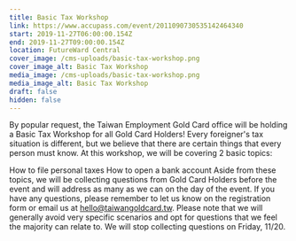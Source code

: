 ```yaml
---
title: Basic Tax Workshop
link: https://www.accupass.com/event/2011090730535142464340
start: 2019-11-27T06:00:00.154Z
end: 2019-11-27T09:00:00.154Z
location: FutureWard Central
cover_image: /cms-uploads/basic-tax-workshop.png
cover_image_alt: Basic Tax Workshop
media_image: /cms-uploads/basic-tax-workshop.png
media_image_alt: Basic Tax Workshop
draft: false
hidden: false
---
```

By popular request, the Taiwan Employment Gold Card office will be holding a Basic Tax Workshop for all Gold Card Holders! Every foreigner's tax situation is different, but we believe that there are certain things that every person must know. At this workshop, we will be covering 2 basic topics:

How to file personal taxes
How to open a bank account 
Aside from these topics, we will be collecting questions from Gold Card Holders before the event and will address as many as we can on the day of the event. If you have any questions, please remember to let us know on the registration form or email us at hello@taiwangoldcard.tw. Please note that we will generally avoid very specific scenarios and opt for questions that we feel the majority can relate to. We will stop collecting questions on Friday, 11/20.